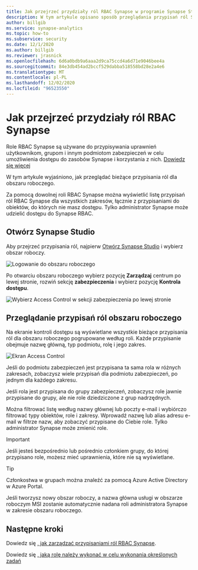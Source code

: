 ```yaml
---
title: Jak przejrzeć przydziały ról RBAC Synapse w programie Synapse Studio
description: W tym artykule opisano sposób przeglądania przypisań ról Synapse RBAC przy użyciu programu Synapse Studio
author: billgib
ms.service: synapse-analytics
ms.topic: how-to
ms.subservice: security
ms.date: 12/1/2020
ms.author: billgib
ms.reviewer: jrasnick
ms.openlocfilehash: 6d6a0bdb9a6aaa2d9ca75ccd4a6d71e9046bee4a
ms.sourcegitcommit: 84e3db454ad2bccf529dabba518558bd28e2a4e6
ms.translationtype: MT
ms.contentlocale: pl-PL
ms.lasthandoff: 12/02/2020
ms.locfileid: "96523550"
---
```

# <a name="how-to-review-synapse-rbac-role-assignments"></a>Jak przejrzeć przydziały ról RBAC Synapse

Role RBAC Synapse są używane do przypisywania uprawnień użytkownikom, grupom i innym podmiotom zabezpieczeń w celu umożliwienia dostępu do zasobów Synapse i korzystania z nich.  [Dowiedz się więcej](https://go.microsoft.com/fwlink/?linkid=2148306)

W tym artykule wyjaśniono, jak przeglądać bieżące przypisania ról dla obszaru roboczego.

Za pomocą dowolnej roli RBAC Synapse można wyświetlić listę przypisań ról RBAC Synapse dla wszystkich zakresów, łącznie z przypisaniami do obiektów, do których nie masz dostępu. Tylko administrator Synapse może udzielić dostępu do Synapse RBAC.   

## <a name="open-synapse-studio"></a>Otwórz Synapse Studio  

Aby przejrzeć przypisania ról, najpierw [Otwórz Synapse Studio](https://web.azuresynapse.net/) i wybierz obszar roboczy. 

![Logowanie do obszaru roboczego](./media/common/login-workspace.png) 
 
 Po otwarciu obszaru roboczego wybierz pozycję **Zarządzaj** centrum po lewej stronie, rozwiń sekcję **zabezpieczenia** i wybierz pozycję **Kontrola dostępu**. 

 ![Wybierz Access Control w sekcji zabezpieczenia po lewej stronie](./media/how-to-manage-synapse-rbac-role-assignments/left-nav-security-access-control.png)

## <a name="review-workspace-role-assignments"></a>Przeglądanie przypisań ról obszaru roboczego

Na ekranie kontroli dostępu są wyświetlane wszystkie bieżące przypisania ról dla obszaru roboczego pogrupowane według roli. Każde przypisanie obejmuje nazwę główną, typ podmiotu, rolę i jego zakres.

![Ekran Access Control](./media/how-to-review-synapse-rbac-role-assignments/access-control-assignments.png)

Jeśli do podmiotu zabezpieczeń jest przypisana ta sama rola w różnych zakresach, zobaczysz wiele przypisań dla podmiotu zabezpieczeń, po jednym dla każdego zakresu.  

Jeśli rola jest przypisana do grupy zabezpieczeń, zobaczysz role jawnie przypisane do grupy, ale nie role dziedziczone z grup nadrzędnych.  

Można filtrować listę według nazwy głównej lub poczty e-mail i wybiórczo filtrować typy obiektów, role i zakresy. Wprowadź nazwę lub alias adresu e-mail w filtrze nazw, aby zobaczyć przypisane do Ciebie role. Tylko administrator Synapse może zmienić role.

>[!Important] 
>Jeśli jesteś bezpośrednio lub pośrednio członkiem grupy, do której przypisano role, możesz mieć uprawnienia, które nie są wyświetlane.

>[!tip]
>Członkostwa w grupach można znaleźć za pomocą Azure Active Directory w Azure Portal.  

Jeśli tworzysz nowy obszar roboczy, a nazwa główna usługi w obszarze roboczym MSI zostanie automatycznie nadana roli administratora Synapse w zakresie obszaru roboczego.

## <a name="next-steps"></a>Następne kroki

Dowiedz się [, jak zarządzać przypisaniami ról RBAC Synapse](./how-to-manage-synapse-rbac-role-assignments.md).

Dowiedz się [, jaką rolę należy wykonać w celu wykonania określonych zadań](./synapse-workspace-understand-what-role-you-need.md)